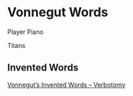# Vonnegut Words
Player Piano

Titans






## Invented Words

[Vonnegut’s Invented Words – Verbotomy](https://www.verbotomy.com/blog/?p=40)